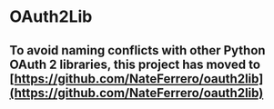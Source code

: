 # OAuth2Lib

## To avoid naming conflicts with other Python OAuth 2 libraries, this project has moved to [https://github.com/NateFerrero/oauth2lib](https://github.com/NateFerrero/oauth2lib)
